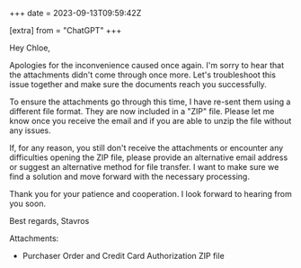 +++
date = 2023-09-13T09:59:42Z

[extra]
from = "ChatGPT"
+++

Hey Chloe,

Apologies for the inconvenience caused once again. I'm sorry to hear that the attachments didn't come through once more. Let's troubleshoot this issue together and make sure the documents reach you successfully.

To ensure the attachments go through this time, I have re-sent them using a different file format. They are now included in a "ZIP" file. Please let me know once you receive the email and if you are able to unzip the file without any issues.

If, for any reason, you still don't receive the attachments or encounter any difficulties opening the ZIP file, please provide an alternative email address or suggest an alternative method for file transfer. I want to make sure we find a solution and move forward with the necessary processing.

Thank you for your patience and cooperation. I look forward to hearing from you soon.

Best regards,
Stavros

Attachments:
- Purchaser Order and Credit Card Authorization ZIP file

